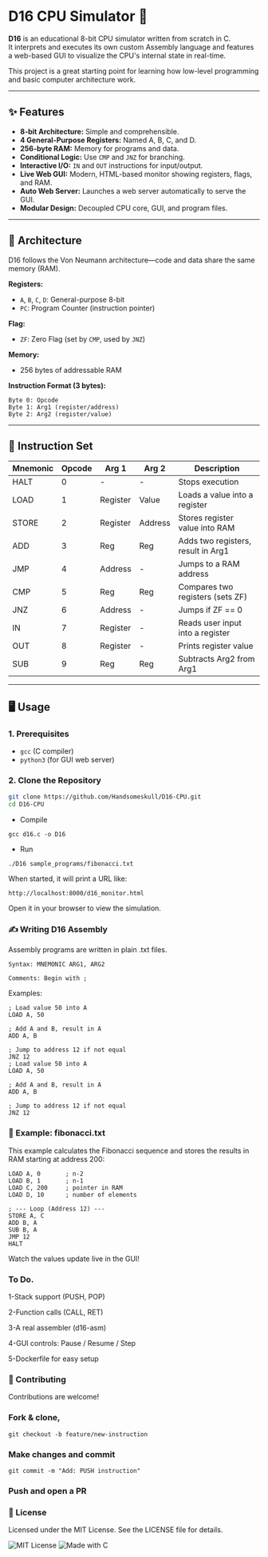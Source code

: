 # D16 CPU Simulator 🚀

**D16** is an educational 8-bit CPU simulator written from scratch in C.  
It interprets and executes its own custom Assembly language and features a web-based GUI to visualize the CPU's internal state in real-time.

This project is a great starting point for learning how low-level programming and basic computer architecture work.

---

## ✨ Features

- **8-bit Architecture:** Simple and comprehensible.
- **4 General-Purpose Registers:** Named A, B, C, and D.
- **256-byte RAM:** Memory for programs and data.
- **Conditional Logic:** Use `CMP` and `JNZ` for branching.
- **Interactive I/O:** `IN` and `OUT` instructions for input/output.
- **Live Web GUI:** Modern, HTML-based monitor showing registers, flags, and RAM.
- **Auto Web Server:** Launches a web server automatically to serve the GUI.
- **Modular Design:** Decoupled CPU core, GUI, and program files.

---

## 🧠 Architecture

D16 follows the Von Neumann architecture—code and data share the same memory (RAM).

**Registers:**
- `A`, `B`, `C`, `D`: General-purpose 8-bit
- `PC`: Program Counter (instruction pointer)

**Flag:**
- `ZF`: Zero Flag (set by `CMP`, used by `JNZ`)

**Memory:**
- 256 bytes of addressable RAM

**Instruction Format (3 bytes):**
```
Byte 0: Opcode
Byte 1: Arg1 (register/address)
Byte 2: Arg2 (register/value)
```

---

## 🧾 Instruction Set

| Mnemonic | Opcode | Arg 1     | Arg 2     | Description                              |
|----------|--------|-----------|-----------|------------------------------------------|
| HALT     | 0      | -         | -         | Stops execution                          |
| LOAD     | 1      | Register  | Value     | Loads a value into a register            |
| STORE    | 2      | Register  | Address   | Stores register value into RAM           |
| ADD      | 3      | Reg       | Reg       | Adds two registers, result in Arg1       |
| JMP      | 4      | Address   | -         | Jumps to a RAM address                   |
| CMP      | 5      | Reg       | Reg       | Compares two registers (sets ZF)         |
| JNZ      | 6      | Address   | -         | Jumps if ZF == 0                         |
| IN       | 7      | Register  | -         | Reads user input into a register         |
| OUT      | 8      | Register  | -         | Prints register value                    |
| SUB      | 9      | Reg       | Reg       | Subtracts Arg2 from Arg1                 |

---

## 🖥️ Usage

### 1. Prerequisites
- `gcc` (C compiler)
- `python3` (for GUI web server)

### 2. Clone the Repository
```bash
git clone https://github.com/Handsomeskull/D16-CPU.git
cd D16-CPU
```
- Compile
```
gcc d16.c -o D16
```
- Run
```
./D16 sample_programs/fibonacci.txt
```
When started, it will print a URL like:
```
http://localhost:8000/d16_monitor.html
```
Open it in your browser to view the simulation.


### ✍️ Writing D16 Assembly

Assembly programs are written in plain .txt files.

    Syntax: MNEMONIC ARG1, ARG2

    Comments: Begin with ;

  Examples:
  ```
; Load value 50 into A
LOAD A, 50

; Add A and B, result in A
ADD A, B

; Jump to address 12 if not equal
JNZ 12
; Load value 50 into A
LOAD A, 50

; Add A and B, result in A
ADD A, B

; Jump to address 12 if not equal
JNZ 12
```

### 📂 Example: fibonacci.txt

This example calculates the Fibonacci sequence and stores the results in RAM starting at address 200:
```
LOAD A, 0       ; n-2
LOAD B, 1       ; n-1
LOAD C, 200     ; pointer in RAM
LOAD D, 10      ; number of elements

; --- Loop (Address 12) ---
STORE A, C
ADD B, A
SUB B, A
JMP 12
HALT
```
Watch the values update live in the GUI!

 ### To Do.

1-Stack support (PUSH, POP)

2-Function calls (CALL, RET)

3-A real assembler (d16-asm)

4-GUI controls: Pause / Resume / Step

5-Dockerfile for easy setup



### 🤝 Contributing

Contributions are welcome!

### Fork & clone,
```
git checkout -b feature/new-instruction
```
### Make changes and commit
```
git commit -m "Add: PUSH instruction"
```
### Push and open a PR



### 📜 License
Licensed under the MIT License. See the LICENSE file for details.



![MIT License](https://img.shields.io/badge/License-MIT-green.svg)
![Made with C](https://img.shields.io/badge/Made%20with-C-blue)
